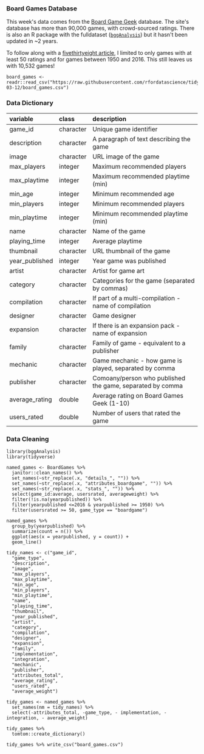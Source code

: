 ### Board Games Database

This week's data comes from the [Board Game Geek](http://boardgamegeek.com/) database. The site's database has more than 90,000 games, with crowd-sourced ratings. There is also an R package with the fulldataset ([`bggAnalysis`](https://github.com/9thcirclegames/bgg-analysis)) but it hasn't been updated in ~2 years.

To follow along with a [fivethirtyeight article](https://fivethirtyeight.com/features/designing-the-best-board-game-on-the-planet/), I limited to only games with at least 50 ratings and for games between 1950 and 2016. This still leaves us with 10,532 games!

```{r}
board_games <- readr::read_csv("https://raw.githubusercontent.com/rfordatascience/tidytuesday/master/data/2019/2019-03-12/board_games.csv")
```

### Data Dictionary

|variable       |class     |description |
|:--------------|:---------|:-----------|
|game_id        |character | Unique game identifier         |
|description    |character | A paragraph of text describing the game       |
|image          |character | URL image of the game            |
|max_players    |integer   | Maximum recommended players           |
|max_playtime   |integer   | Maximum recommended playtime (min)           |
|min_age        |integer   | Minimum recommended age          |
|min_players    |integer   | Minimum recommended players         |
|min_playtime   |integer   | Minimum recommended playtime (min)           |
|name           |character | Name of the game           |
|playing_time   |integer   | Average playtime           |
|thumbnail      |character | URL thumbnail of the game           |
|year_published |integer   | Year game was published           |
|artist         |character | Artist for game art           |
|category       |character | Categories for the game (separated by commas)           |
|compilation    |character | If part of a multi-compilation - name of compilation           |
|designer       |character | Game designer           |
|expansion      |character | If there is an expansion pack - name of expansion           |
|family         |character | Family of game - equivalent to a publisher          |
|mechanic       |character | Game mechanic - how game is played, separated by comma         |
|publisher      |character | Comoany/person who published the game, separated by comma        |
|average_rating |double    | Average rating on Board Games Geek (1-10)        |
|users_rated    |double    | Number of users that rated the game           |  



### Data Cleaning

```{r]
library(bggAnalysis)
library(tidyverse)

named_games <- BoardGames %>% 
  janitor::clean_names() %>% 
  set_names(~str_replace(.x, "details_", "")) %>% 
  set_names(~str_replace(.x, "attributes_boardgame", "")) %>% 
  set_names(~str_replace(.x, "stats_", "")) %>% 
  select(game_id:average, usersrated, averageweight) %>% 
  filter(!is.na(yearpublished)) %>% 
  filter(yearpublished <=2016 & yearpublished >= 1950) %>% 
  filter(usersrated >= 50, game_type == "boardgame")

named_games %>% 
  group_by(yearpublished) %>% 
  summarize(count = n()) %>% 
  ggplot(aes(x = yearpublished, y = count)) +
  geom_line()

tidy_names <- c("game_id",
  "game_type",
  "description",
  "image",
  "max_players",
  "max_playtime",
  "min_age",
  "min_players",
  "min_playtime",
  "name",
  "playing_time",
  "thumbnail",
  "year_published",
  "artist",
  "category",
  "compilation",
  "designer",
  "expansion",
  "family",
  "implementation",
  "integration",
  "mechanic",
  "publisher",
  "attributes_total",
  "average_rating",
  "users_rated",
  "average_weight")

tidy_games <- named_games %>% 
  set_names(nm = tidy_names) %>% 
  select(-attributes_total, -game_type, - implementation, -integration, - average_weight)

tidy_games %>% 
  tomtom::create_dictionary()

tidy_games %>% write_csv("board_games.csv")

```
